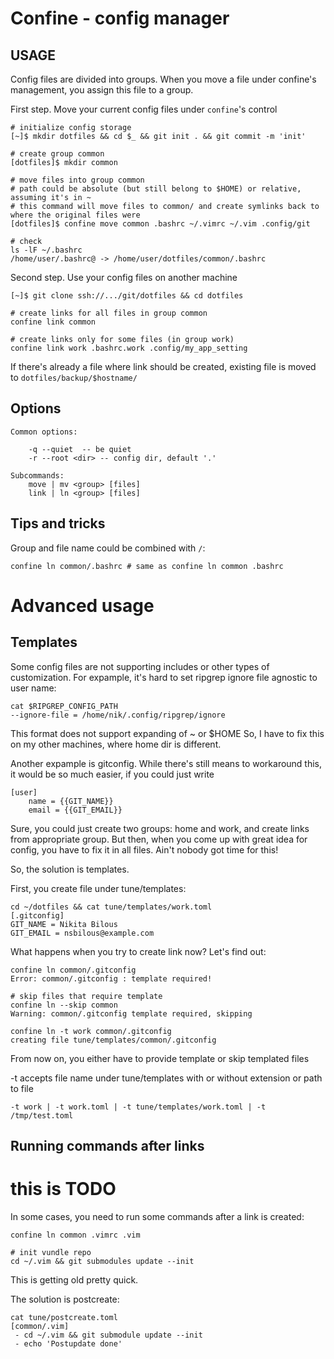 Confine - config manager
========================

USAGE
--------
Config files are divided into groups. When you move a file under confine's management, you assign
this file to a group.

First step. Move your current config files under `confine`'s control

```
# initialize config storage
[~]$ mkdir dotfiles && cd $_ && git init . && git commit -m 'init'

# create group common
[dotfiles]$ mkdir common

# move files into group common
# path could be absolute (but still belong to $HOME) or relative, assuming it's in ~
# this command will move files to common/ and create symlinks back to where the original files were
[dotfiles]$ confine move common .bashrc ~/.vimrc ~/.vim .config/git

# check
ls -lF ~/.bashrc
/home/user/.bashrc@ -> /home/user/dotfiles/common/.bashrc

```

Second step. Use your config files on another machine

```
[~]$ git clone ssh://.../git/dotfiles && cd dotfiles

# create links for all files in group common
confine link common

# create links only for some files (in group work)
confine link work .bashrc.work .config/my_app_setting
```

If there's already a file where link should be created, existing file is moved to `dotfiles/backup/$hostname/`

Options
-------

```
Common options:

    -q --quiet  -- be quiet
    -r --root <dir> -- config dir, default '.'

Subcommands:
    move | mv <group> [files]
    link | ln <group> [files]

```

Tips and tricks
---------------

Group and file name could be combined with `/`:
```
confine ln common/.bashrc # same as confine ln common .bashrc
```

Advanced usage
==============

Templates
---------

Some config files are not supporting includes or other types of customization.
For expample, it's hard to set ripgrep ignore file agnostic to user name:

```
cat $RIPGREP_CONFIG_PATH
--ignore-file = /home/nik/.config/ripgrep/ignore
```
This format does not support expanding of ~ or $HOME
So, I have to fix this on my other machines, where home dir is different.


Another expample is gitconfig. While there's still means to workaround this,
it would be so much easier, if you could just write
```
[user]
    name = {{GIT_NAME}}
    email = {{GIT_EMAIL}}
```

Sure, you could just create two groups: home and work, and create links from appropriate group.
But then, when you come up with great idea for config, you have to fix it in all files. Ain't nobody got time for this!

So, the solution is templates.

First, you create file under tune/templates:
```
cd ~/dotfiles && cat tune/templates/work.toml
[.gitconfig]
GIT_NAME = Nikita Bilous
GIT_EMAIL = nsbilous@example.com

```

What happens when you try to create link now? Let's find out:
```
confine ln common/.gitconfig
Error: common/.gitconfig : template required!

# skip files that require template
confine ln --skip common
Warning: common/.gitconfig template required, skipping

confine ln -t work common/.gitconfig
creating file tune/templates/common/.gitconfig

```

From now on, you either have to provide template or skip templated files

-t accepts file name under tune/templates with or without extension or path to file

```
-t work | -t work.toml | -t tune/templates/work.toml | -t /tmp/test.toml
```

Running commands after links
----------------------------
# this is TODO
In some cases, you need to run some commands after a link is created:
```
confine ln common .vimrc .vim

# init vundle repo
cd ~/.vim && git submodules update --init
```

This is getting old pretty quick.

The solution is postcreate:
```
cat tune/postcreate.toml
[common/.vim]
 - cd ~/.vim && git submodule update --init
 - echo 'Postupdate done'
```
